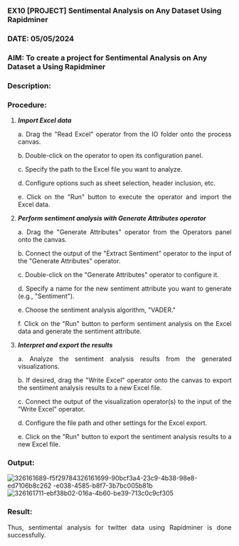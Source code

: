 ### EX10 [PROJECT] Sentimental Analysis on Any Dataset Using Rapidminer
### DATE: 05/05/2024
### AIM: To create a project for Sentimental Analysis on Any Dataset a Using Rapidminer
### Description: 
<div align = "justify">

### Procedure:
1) ***Import Excel data***
    <p>a. Drag the "Read Excel" operator from the IO folder onto the process canvas.
    <p>b. Double-click on the operator to open its configuration panel.
    <p>c. Specify the path to the Excel file you want to analyze.
    <p>d. Configure options such as sheet selection, header inclusion, etc.
    <p>e. Click on the "Run" button to execute the operator and import the Excel data.
2) ***Perform sentiment analysis with Generate Attributes operator***
    <p>a. Drag the "Generate Attributes" operator from the Operators panel onto the canvas.
    <p>b. Connect the output of the "Extract Sentiment" operator to the input of the "Generate Attributes" operator.
    <p>c. Double-click on the "Generate Attributes" operator to configure it.
    <p>d. Specify a name for the new sentiment attribute you want to generate (e.g., "Sentiment").
    <p>e. Choose the sentiment analysis algorithm, "VADER."
    <p>f. Click on the "Run" button to perform sentiment analysis on the Excel data and generate the sentiment attribute.
3) ***Interpret and export the results***
    <p>a. Analyze the sentiment analysis results from the generated visualizations.
    <p>b. If desired, drag the "Write Excel" operator onto the canvas to export the sentiment analysis results to a new Excel file.
    <p>c. Connect the output of the visualization operator(s) to the input of the "Write Excel" operator.
    <p>d. Configure the file path and other settings for the Excel export.
    <p>e. Click on the "Run" button to export the sentiment analysis results to a new Excel file.

### Output:
![326161689-f5f29784![326161699-90bcf3a4-23c9-4b38-98e8-ed7106b8c262](https://github.com/SdMdZahi7/WDM_EXP10/assets/94187572/322ecf74-41f9-47b4-90cd-d09806683782)
-e038-4585-b8f7-3b7bc005b81b](https://github.com/SdMdZahi7/WDM_EXP10/assets/94187572/1894d2c0-cf68-45ad-87d5-665b1f92d36d)
![326161711-ebf38b02-016a-4b60-be39-713c0c9cf305](https://github.com/SdMdZahi7/WDM_EXP10/assets/94187572/1545dd3c-81ef-4e5b-a1a4-d0c3e80fbd5e)

### Result:
Thus, sentimental analysis for twitter data using Rapidminer is done successfully.


